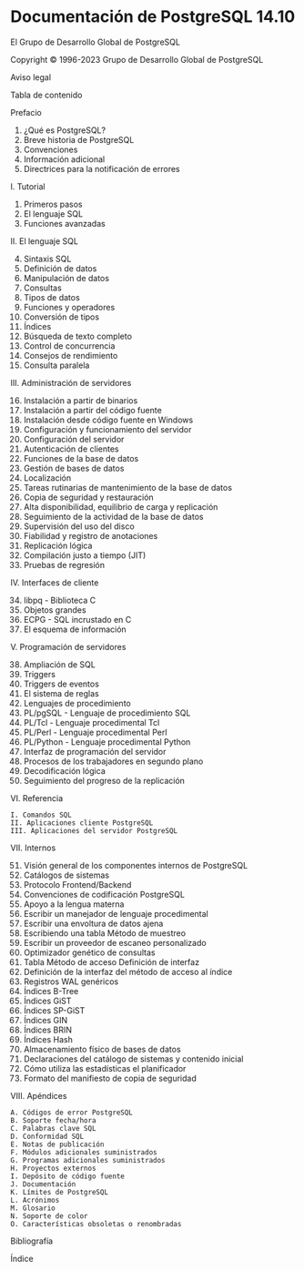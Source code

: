 # Documentación de PostgreSQL 14.10
El Grupo de Desarrollo Global de PostgreSQL

Copyright © 1996-2023 Grupo de Desarrollo Global de PostgreSQL

Aviso legal

Tabla de contenido

Prefacio
1. ¿Qué es PostgreSQL?
2. Breve historia de PostgreSQL
3. Convenciones
4. Información adicional
5. Directrices para la notificación de errores

I. Tutorial
1. Primeros pasos
2. El lenguaje SQL
3. Funciones avanzadas

II. El lenguaje SQL

4. Sintaxis SQL
5. Definición de datos
6. Manipulación de datos
7. Consultas
8. Tipos de datos
9. Funciones y operadores
10. Conversión de tipos
11. Índices
12. Búsqueda de texto completo
13. Control de concurrencia
14. Consejos de rendimiento
15. Consulta paralela

III. Administración de servidores

16. Instalación a partir de binarios
17. Instalación a partir del código fuente
18. Instalación desde código fuente en Windows
19. Configuración y funcionamiento del servidor
20. Configuración del servidor
21. Autenticación de clientes
22. Funciones de la base de datos
23. Gestión de bases de datos
24. Localización
25. Tareas rutinarias de mantenimiento de la base de datos
26. Copia de seguridad y restauración
27. Alta disponibilidad, equilibrio de carga y replicación
28. Seguimiento de la actividad de la base de datos
29. Supervisión del uso del disco
30. Fiabilidad y registro de anotaciones
31. Replicación lógica
32. Compilación justo a tiempo (JIT)
33. Pruebas de regresión

IV. Interfaces de cliente

34. libpq - Biblioteca C
35. Objetos grandes
36. ECPG - SQL incrustado en C
37. El esquema de información

V. Programación de servidores

38. Ampliación de SQL
39. Triggers
40. Triggers de eventos
41. El sistema de reglas
42. Lenguajes de procedimiento
43. PL/pgSQL - Lenguaje de procedimiento SQL
44. PL/Tcl - Lenguaje procedimental Tcl
45. PL/Perl - Lenguaje procedimental Perl
46. PL/Python - Lenguaje procedimental Python
47. Interfaz de programación del servidor
48. Procesos de los trabajadores en segundo plano
49. Decodificación lógica
50. Seguimiento del progreso de la replicación

VI. Referencia

    I. Comandos SQL
    II. Aplicaciones cliente PostgreSQL
    III. Aplicaciones del servidor PostgreSQL

VII. Internos

51. Visión general de los componentes internos de PostgreSQL
52. Catálogos de sistemas
53. Protocolo Frontend/Backend
54. Convenciones de codificación PostgreSQL
55. Apoyo a la lengua materna
56. Escribir un manejador de lenguaje procedimental
57. Escribir una envoltura de datos ajena
58. Escribiendo una tabla Método de muestreo
59. Escribir un proveedor de escaneo personalizado
60. Optimizador genético de consultas
61. Tabla Método de acceso Definición de interfaz
62. Definición de la interfaz del método de acceso al índice
63. Registros WAL genéricos
64. Índices B-Tree
65. Índices GiST
66. Índices SP-GiST
67. Índices GIN
68. Índices BRIN
69. Índices Hash
70. Almacenamiento físico de bases de datos
71. Declaraciones del catálogo de sistemas y contenido inicial
72. Cómo utiliza las estadísticas el planificador
73. Formato del manifiesto de copia de seguridad

VIII. Apéndices

    A. Códigos de error PostgreSQL
    B. Soporte fecha/hora
    C. Palabras clave SQL
    D. Conformidad SQL
    E. Notas de publicación
    F. Módulos adicionales suministrados
    G. Programas adicionales suministrados
    H. Proyectos externos
    I. Depósito de código fuente
    J. Documentación
    K. Límites de PostgreSQL
    L. Acrónimos
    M. Glosario
    N. Soporte de color
    O. Características obsoletas o renombradas

Bibliografía

Índice




